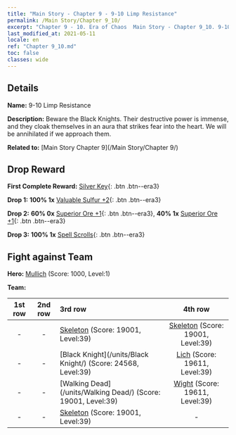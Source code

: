 ```yaml
---
title: "Main Story - Chapter 9 - 9-10 Limp Resistance"
permalink: /Main Story/Chapter 9_10/
excerpt: "Chapter 9 - 10. Era of Chaos  Main Story - Chapter 9_10. 9-10 Limp Resistance"
last_modified_at: 2021-05-11
locale: en
ref: "Chapter 9_10.md"
toc: false
classes: wide
---
```


## Details

 **Name:** 9-10 Limp Resistance

 **Description:** Beware the Black Knights. Their destructive power is immense, and they cloak themselves in an aura that strikes fear into the heart. We will be annihilated if we approach them.

 **Related to:** [Main Story Chapter 9](/Main Story/Chapter 9/)

## Drop Reward

 **First Complete Reward:** [Silver Key](/Items/con_693/){: .btn .btn--era3}

 **Drop 1:** **100% 1x** [Valuable Sulfur +2](/Items/mat_29/){: .btn .btn--era3}

 **Drop 2:** **60% 0x** [Superior Ore +1](/Items/mat_19/){: .btn .btn--era3}, **40% 1x** [Superior Ore +1](/Items/mat_19/){: .btn .btn--era3}

 **Drop 3:** **100% 1x** [Spell Scrolls](/Items/con_694/){: .btn .btn--era3}


## Fight against Team
 **Hero:** [Mullich](/heroes/Mullich/) (Score: 1000, Level:1)

 **Team:**


  | 1st row | 2nd row | 3rd row | 4th row |
  |:----:|:----:|:----|:----:|
  | - | - | [Skeleton](/units/Skeleton/) (Score: 19001, Level:39)  | [Skeleton](/units/Skeleton/) (Score: 19001, Level:39)  |
  | - | - | [Black Knight](/units/Black Knight/) (Score: 24568, Level:39)  | [Lich](/units/Lich/) (Score: 19611, Level:39)  |
  | - | - | [Walking Dead](/units/Walking Dead/) (Score: 19001, Level:39)  | [Wight](/units/Wight/) (Score: 19611, Level:39)  |
  | - | - | [Skeleton](/units/Skeleton/) (Score: 19001, Level:39)  | - |


